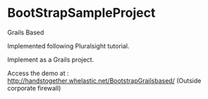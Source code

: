 BootStrapSampleProject
======================

Grails Based

Implemented following Pluralsight tutorial.

Implement as a Grails project.

Access the demo at :  http://handstogether.whelastic.net/BootstrapGrailsbased/ (Outside corporate firewall)
